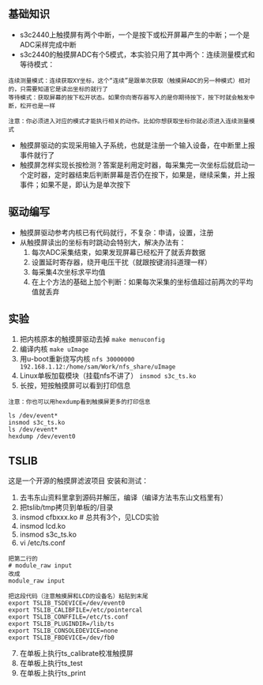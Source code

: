## 基础知识
- s3c2440上触摸屏有两个中断，一个是按下或松开屏幕产生的中断；一个是ADC采样完成中断
- s3c2440的触摸屏ADC有个5模式，本实验只用了其中两个：连续测量模式和等待模式：
```
连续测量模式：连续获取XY坐标，这个“连续”是跟单次获取（触摸屏ADC的另一种模式）相对的，只需要知道它是读出坐标的就行了
等待模式：获取屏幕的按下松开状态。如果你向寄存器写入的是你期待按下，按下时就会触发中断，松开也是一样

注意：你必须进入对应的模式才能执行相关的动作。比如你想获取坐标你就必须进入连续测量模式
```
- 触摸屏驱动的实现采用输入子系统，也就是注册一个输入设备，在中断里上报事件就行了
- 触摸屏怎样实现长按检测？答案是利用定时器，每采集完一次坐标后就启动一个定时器，定时器结束后判断屏幕是否仍在按下，如果是，继续采集，并上报事件；如果不是，即认为是单次按下

## 驱动编写
- 触摸屏驱动参考内核已有代码就行，不复杂：申请，设置，注册
- 从触摸屏读出的坐标有时跳动会特别大，解决办法有：
    1. 每次ADC采集结束，如果发现屏幕已经松开了就丢弃数据
	2. 设置延时寄存器，绕开电压干扰（就跟按键消抖道理一样）
	3. 每采集4次坐标求平均值
	4. 在上个方法的基础上加个判断：如果每次采集的坐标值超过前两次的平均值就丢弃

## 实验
1. 把内核原本的触摸屏驱动去掉
`make menuconfig`
2. 编译内核
`make uImage`
3. 用u-boot重新烧写内核
`nfs 30000000 192.168.1.12:/home/sam/Work/nfs_share/uImage`
4. Linux单板加载模块（挂载nfs不讲了）
`insmod s3c_ts.ko`
5. 长按，短按触摸屏可以看到打印信息

```
注意：你也可以用hexdump看到触摸屏更多的打印信息

ls /dev/event*
insmod s3c_ts.ko
ls /dev/event*
hexdump /dev/event0
```

## TSLIB
这是一个开源的触摸屏滤波项目
安装和测试：
1. 去韦东山资料里拿到源码并解压，编译（编译方法韦东山文档里有）
2. 把tslib/tmp拷贝到单板的/目录
3. insmod cfbxxx.ko		# 总共有3个，见LCD实验
4. insmod lcd.ko
5. insmod s3c_ts.ko
6. vi /etc/ts.conf
```
把第二行的
# module_raw input
改成
module_raw input

把这段代码（注意触摸屏和LCD的设备名）粘贴到末尾
export TSLIB_TSDEVICE=/dev/event0
export TSLIB_CALIBFILE=/etc/pointercal
export TSLIB_CONFFILE=/etc/ts.conf
export TSLIB_PLUGINDIR=/lib/ts
export TSLIB_CONSOLEDEVICE=none
export TSLIB_FBDEVICE=/dev/fb0
```
7. 在单板上执行ts_calibrate校准触摸屏
8. 在单板上执行ts_test
9. 在单板上执行ts_print
